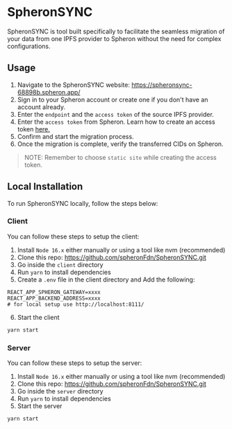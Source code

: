 # SpheronSYNC

SpheronSYNC is tool built specifically to facilitate the seamless migration of your data from one IPFS provider to Spheron without the need for complex configurations.

## Usage
1. Navigate to the SpheronSYNC website: https://spheronsync-68898b.spheron.app/
2. Sign in to your Spheron account or create one if you don't have an account already.
3. Enter the `endpoint` and the `access token` of the source IPFS provider.
4. Enter the `access token` from Spheron. Learn how to create an access token [here.](https://docs.spheron.network/rest-api/#creating-an-access-token)
5. Confirm and start the migration process.
6. Once the migration is complete, verify the transferred CIDs on Spheron.

> NOTE: Remember to choose `static site` while creating the access token.

## Local Installation
To run SpheronSYNC locally, follow the steps below:

### Client
You can follow these steps to setup the client:
1. Install `Node 16.x` either manually or using a tool like nvm (recommended)
2. Clone this repo: https://github.com/spheronFdn/SpheronSYNC.git
3. Go inside the `client` directory
4. Run `yarn` to install dependencies
5. Create a `.env` file in the client directory and Add the following:
  ```
  REACT_APP_SPHERON_GATEWAY=xxxx
  REACT_APP_BACKEND_ADDRESS=xxxx
  # for local setup use http://localhost:8111/
  ```
6. Start the client
  ```sh
  yarn start
  ```

### Server
You can follow these steps to setup the server:

1. Install `Node 16.x` either manually or using a tool like nvm (recommended)
2. Clone this repo: https://github.com/spheronFdn/SpheronSYNC.git
3. Go inside the `server` directory
4. Run `yarn` to install dependencies
6. Start the server
  ```sh
  yarn start
  ```
